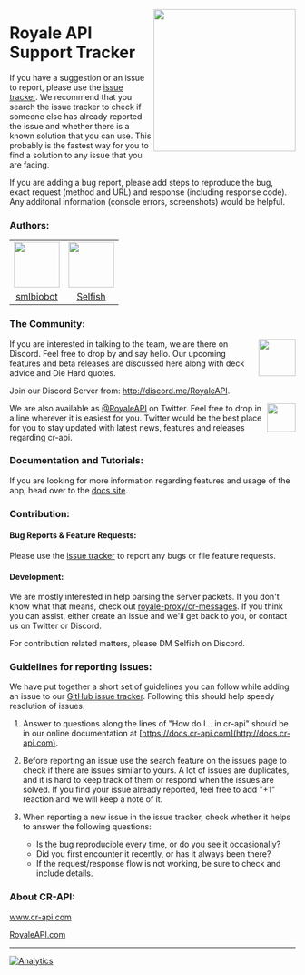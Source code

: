<p align="center" style="pointer-events:none"><img src="https://raw.githubusercontent.com/RoyaleAPI/cr-api-docs/master/docs/img/cr-api-logo-b.png" height=
250px" align="right"></p>

# Royale API Support Tracker

If you have a suggestion or an issue to report, please use the [issue tracker](https://github.com/cr-api/cr-api/issues).
We recommend that you search the issue tracker to check if someone else has already reported the issue and whether there is a known solution that you can use. This probably is the fastest way for you to find a solution to any issue that you are facing.

If you are adding a bug report, please add steps to reproduce the bug, exact request (method and URL) and response (including response code). Any additonal information (console errors, screenshots) would be helpful.

### Authors:

<table >
<tr>
<td><a target="_blank" href="https://github.com/smlbiobot"><img src="https://avatars1.githubusercontent.com/u/25040297" height=80px"></a></td>
<td><a target="_blank" href="https://github.com/selfish"><img src="https://avatars0.githubusercontent.com/u/7327741" height=80px"></a></td>
</tr>
<tr>
<td align="center"><a target="_blank" href="https://github.com/smlbiobot">smlbiobot</a></td>
<td align="center"><a target="_blank" href="https://github.com/selfish">Selfish</a></td>
</tr>
</table>

### The Community:

<a target="_blank" href="http://discord.me/RoyaleAPI"><img src="https://discordapp.com/assets/94db9c3c1eba8a38a1fcf4f223294185.png" align="right" height="65px"/></a>If you are interested in talking to the team, we are there on Discord. Feel free to drop by and say hello. Our upcoming features and beta releases are discussed here along with deck advice and Die Hard quotes.

Join our Discord Server from: <a href="http://discord.me/RoyaleAPI">http://discord.me/RoyaleAPI</a>.<br />

<a target="_blank" href="https://www.twitter.com/RoyaleAPI"><img src="https://g.twimg.com/dev/img/marketing/twitter-for-websites/header-logo.png" align="right" height="50px"/></a>We are also available as <a href="https://www.twitter.com/RoyaleAPI">@RoyaleAPI</a> on Twitter. Feel free to drop in a line wherever it is easiest for you. Twitter would be the best place for you to stay updated with latest news, features and releases regarding cr-api.

### Documentation and Tutorials:

If you are looking for more information regarding features and usage of the app, head over to the <a target="_blank" href="https://docs.cr-api.com">docs site</a>.


### Contribution:

#### Bug Reports & Feature Requests:

Please use the [issue tracker](https://github.com/cr-api/cr-api/issues) to report any bugs or file feature requests.


#### Development:

We are mostly interested in help parsing the server packets. If you don't know what that means, check out <a href="https://github.com/royale-proxy/cr-messages" target="_blank">royale-proxy/cr-messages</a>.
If you think you can assist, either create an issue and we'll get back to you, or contact us on Twitter or Discord.

For contribution related matters, please DM Selfish on Discord.


### Guidelines for reporting issues:

We have put together a short set of guidelines you can follow while adding an issue to our [GitHub issue tracker](https://github.com/cr-api/cr-api/issues). Following this should help speedy resolution of issues.

1. Answer to questions along the lines of "How do I... in cr-api" should be in our online documentation at [https://docs.cr-api.com](http://docs.cr-api.com). <!--If you are unable to find a how-to guide in our online documentation, feel free to ask your question on our [Discord Server](#the-community).-->

1. Before reporting an issue use the search feature on the issues page to check if there are issues similar to yours. A lot of issues are duplicates, and it is hard to keep track of them or respond when the issues are solved. If you find your issue already reported, feel free to add "+1" reaction and we will keep a note of it.

1. When reporting a new issue in the issue tracker, check whether it helps to answer the following questions:

   - Is the bug reproducible every time, or do you see it occasionally?
   - Did you first encounter it recently, or has it always been there?
   - If the request/response flow is not working, be sure to check and include details.

### About CR-API:

<a href="http://www.cr-api.com">www.cr-api.com</a>

<a href="http://RoyaleAPI.com">RoyaleAPI.com</a>

---

[![Analytics](https://ga-beacon.appspot.com/UA-105476425-2/cr-api/readme)](https://docs.cr-api.com)
